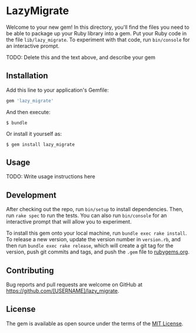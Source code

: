 # LazyMigrate

Welcome to your new gem! In this directory, you'll find the files you need to be able to package up your Ruby library into a gem. Put your Ruby code in the file `lib/lazy_migrate`. To experiment with that code, run `bin/console` for an interactive prompt.

TODO: Delete this and the text above, and describe your gem

## Installation

Add this line to your application's Gemfile:

```ruby
gem 'lazy_migrate'
```

And then execute:

    $ bundle

Or install it yourself as:

    $ gem install lazy_migrate

## Usage

TODO: Write usage instructions here

## Development

After checking out the repo, run `bin/setup` to install dependencies. Then, run `rake spec` to run the tests. You can also run `bin/console` for an interactive prompt that will allow you to experiment.

To install this gem onto your local machine, run `bundle exec rake install`. To release a new version, update the version number in `version.rb`, and then run `bundle exec rake release`, which will create a git tag for the version, push git commits and tags, and push the `.gem` file to [rubygems.org](https://rubygems.org).

## Contributing

Bug reports and pull requests are welcome on GitHub at https://github.com/[USERNAME]/lazy_migrate.

## License

The gem is available as open source under the terms of the [MIT License](https://opensource.org/licenses/MIT).
